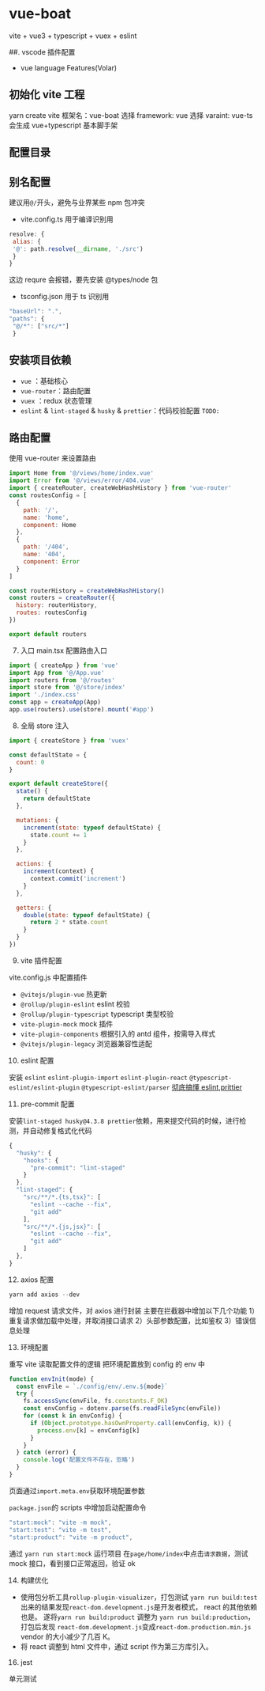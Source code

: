 # vue-boat

vite + vue3 + typescript + vuex + eslint

##. vscode 插件配置

- vue language Features(Volar)

## 初始化 vite 工程

yarn create vite
框架名：vue-boat
选择 framework: vue
选择 varaint: vue-ts
会生成 vue+typescript 基本脚手架

## 配置目录

## 别名配置

建议用`@/`开头，避免与业界某些 npm 包冲突

- vite.config.ts 用于编译识别用

```js
resolve: {
 alias: {
 '@': path.resolve(__dirname, './src')
 }
}
```

这边 requre 会报错，要先安装 @types/node 包

- tsconfig.json 用于 ts 识别用

```js
"baseUrl": ".",
"paths": {
 "@/*": ["src/*"]
 }
```

## 安装项目依赖

- `vue` ：基础核心
- `vue-router`：路由配置
- `vuex` ：redux 状态管理
- `eslint` & `lint-staged` & `husky` & `prettier`：代码校验配置 `TODO:`

## 路由配置

使用 vue-router 来设置路由

```js
import Home from '@/views/home/index.vue'
import Error from '@/views/error/404.vue'
import { createRouter, createWebHashHistory } from 'vue-router'
const routesConfig = [
  {
    path: '/',
    name: 'home',
    component: Home
  },
  {
    path: '/404',
    name: '404',
    component: Error
  }
]

const routerHistory = createWebHashHistory()
const routers = createRouter({
  history: routerHistory,
  routes: routesConfig
})

export default routers
```

7. 入口 main.tsx 配置路由入口

```js
import { createApp } from 'vue'
import App from '@/App.vue'
import routers from '@/routes'
import store from '@/store/index'
import './index.css'
const app = createApp(App)
app.use(routers).use(store).mount('#app')
```

8. 全局 store 注入

```js
import { createStore } from 'vuex'

const defaultState = {
  count: 0
}

export default createStore({
  state() {
    return defaultState
  },

  mutations: {
    increment(state: typeof defaultState) {
      state.count += 1
    }
  },

  actions: {
    increment(context) {
      context.commit('increment')
    }
  },

  getters: {
    double(state: typeof defaultState) {
      return 2 * state.count
    }
  }
})
```

9. vite 插件配置

vite.config.js 中配置插件

- `@vitejs/plugin-vue`
  热更新
- `@rollup/plugin-eslint`
  eslint 校验
- `@rollup/plugin-typescript`
  typescript 类型校验
- `vite-plugin-mock`
  mock 插件
- `vite-plugin-components`
  根据引入的 antd 组件，按需导入样式
- `@vitejs/plugin-legacy`
  浏览器兼容性适配

10. eslint 配置

安装
`eslint`
`eslint-plugin-import`
`eslint-plugin-react`
`@typescript-eslint/eslint-plugin`
`@typescript-eslint/parser`
[彻底搞懂 eslint,prittier](https://juejin.cn/post/6909788084666105864)

11. pre-commit 配置

安装`lint-staged husky@4.3.8 prettier`依赖，用来提交代码的时候，进行检测，并自动修复格式化代码

```js
{
  "husky": {
    "hooks": {
      "pre-commit": "lint-staged"
    }
  },
  "lint-staged": {
    "src/**/*.{ts,tsx}": [
      "eslint --cache --fix",
      "git add"
    ],
    "src/**/*.{js,jsx}": [
      "eslint --cache --fix",
      "git add"
    ]
  },
}
```

12. axios 配置

```js
yarn add axios --dev
```

增加 request 请求文件，对 axios 进行封装
主要在拦截器中增加以下几个功能
1）重复请求做加载中处理，并取消接口请求
2）头部参数配置，比如鉴权
3）错误信息处理

13. 环境配置

重写 vite 读取配置文件的逻辑
把环境配置放到 config 的 env 中

```js
function envInit(mode) {
  const envFile = `./config/env/.env.${mode}`
  try {
    fs.accessSync(envFile, fs.constants.F_OK)
    const envConfig = dotenv.parse(fs.readFileSync(envFile))
    for (const k in envConfig) {
      if (Object.prototype.hasOwnProperty.call(envConfig, k)) {
        process.env[k] = envConfig[k]
      }
    }
  } catch (error) {
    console.log('配置文件不存在，忽略')
  }
}
```

页面通过`import.meta.env`获取环境配置参数

`package.json`的 scripts 中增加启动配置命令

```js
"start:mock": "vite -m mock",
"start:test": "vite -m test",
"start:product": "vite -m product",
```

通过 `yarn run start:mock` 运行项目
在`page/home/index`中点击`请求数据`，测试 mock 接口，看到接口正常返回，验证 ok

14. 构建优化

- 使用包分析工具`rollup-plugin-visualizer`，打包测试
  `yarn run build:test`出来的结果发现`react-dom.development.js`是开发者模式，
  react 的其他依赖也是。
  遂将`yarn run build:product` 调整为 `yarn run build:production`，打包后发现
  `react-dom.development.js`变成`react-dom.production.min.js`
  vendor 的大小减少了几百 K。
- 将 react 调整到 html 文件中，通过 script 作为第三方库引入。

16. jest

单元测试

